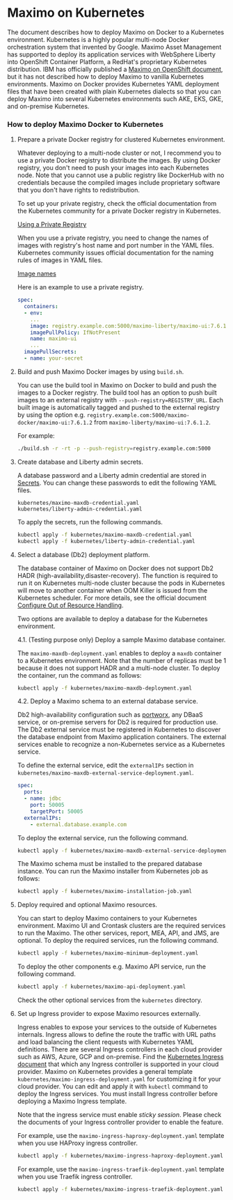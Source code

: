# Maximo on Kubernetes

The document describes how to deploy Maximo on Docker to a Kubernetes environment. Kubernetes is a highly popular multi-node Docker orchestration system that invented by Google. Maximo Asset Management has supported to deploy its application services with WebSphere Liberty into OpenShift Container Platform, a RedHat's proprietary Kubernetes distribution. IBM has officially published a [Maximo on OpenShift document](https://www.ibm.com/support/pages/deploying-and-running-ibm%C2%AE-maximo%C2%AE-asset-management-red-hat%C2%AE-openshift%C2%AE), but it has not described how to deploy Maximo to vanilla Kubernetes environments. Maximo on Docker provides Kubernetes YAML deployment files that have been created with plain Kubernetes dialects so that you can deploy Maximo into several Kubernetes environments such AKE, EKS, GKE, and on-premise Kubernetes. 

### How to deploy Maximo Docker to Kubernetes

1. Prepare a private Docker registry for clustered Kubernetes environment.

    Whatever deploying to a multi-node cluster or not, I recommend you to use a private Docker registry to distribute the images. By using Docker registry, you don't need to push your images into each Kubernetes node. Note that you cannot use a public registry like DockerHub with no credentials because the compiled images include proprietary software that you don't have rights to redistribution. 

    To set up your private registry, check the official documentation from the Kubernetes community for a private Docker registry in Kubernetes. 

    [Using a Private Registry](https://kubernetes.io/docs/concepts/containers/images/#using-a-private-registry)

    When you use a private registry, you need to change the names of images with registry's host name and port number in the YAML files. Kubernetes community issues official documentation for the naming rules of images in YAML files.

    [Image names](https://kubernetes.io/docs/concepts/containers/images/#image-names)

    Here is an example to use a private registry.
    
    ```yaml
    spec:
      containers:
      - env:
        ...
        image: registry.example.com:5000/maximo-liberty/maximo-ui:7.6.1.2
        imagePullPolicy: IfNotPresent
        name: maximo-ui
        ...
      imagePullSecrets:
      - name: your-secret
    ```


2. Build and push Maximo Docker images by using ``build.sh``.

    You can use the build tool in Maximo on Docker to build and push the images to a Docker registry. The build tool has an option to push built images to an external registry with ```--push-registry=REGISTRY_URL```. Each built image is automatically tagged and pushed to the external registry by using the option e.g. ```registry.example.com:5000/maximo-docker/maximo-ui:7.6.1.2``` from ```maximo-liberty/maximo-ui:7.6.1.2```.

    For example:
    ```bash
    ./build.sh -r -rt -p --push-registry=registry.example.com:5000
    ```

3. Create database and Liberty admin secrets.

    A database password and a Liberty admin credential are stored in [Secrets](https://kubernetes.io/docs/concepts/configuration/secret/). You can change these passwords to edit the following YAML files.

    ```
    kubernetes/maximo-maxdb-credential.yaml
    kubernetes/liberty-admin-credential.yaml
    ```

    To apply the secrets, run the following commands. 

    ```bash
    kubectl apply -f kubernetes/maximo-maxdb-credential.yaml
    kubectl apply -f kubernetes/liberty-admin-credential.yaml
    ```

4. Select a database (Db2) deployment platform.

    The database container of Maximo on Docker does not support Db2 HADR (high-availability,disaster-recovery). The function is required to run it on Kubernetes multi-node cluster because the pods in Kubernetes will move to another container when OOM Killer is issued from the Kubernetes scheduler. For more details, see the official document [Configure Out of Resource Handling](https://kubernetes.io/docs/tasks/administer-cluster/out-of-resource/#node-oom-behavior). 

    Two options are available to deploy a database for the Kubernetes environment.

    4.1. (Testing purpose only) Deploy a sample Maximo database container.

    The ```maximo-maxdb-deployment.yaml``` enables to deploy a ```maxdb``` container to a Kubernetes environment. Note that the number of replicas must be 1 because it does not support HADR and a multi-node cluster. To deploy the container, run the command as follows:

    ```bash
    kubectl apply -f kubernetes/maximo-maxdb-deployment.yaml
    ```

    4.2. Deploy a Maximo schema to an external database service.

    Db2 high-availability configuration such as [portworx](https://www.ibm.com/cloud/blog/how-to-running-ha-ibm-db2-on-kubernetes), any DBaaS service, or on-premise servers for Db2 is required for production use. The Db2 external service must be registered in Kubernetes to discover the database endpoint from Maximo application containers. The external services enable to recognize a non-Kubernetes service as a Kubernetes service.

    To define the external service, edit the ```externalIPs``` section in ```kubernetes/maximo-maxdb-external-service-deployment.yaml```.
    ```yml
    spec:
      ports:
      - name: jdbc
        port: 50005
        targetPort: 50005
      externalIPs:
        - external.database.example.com
    ```

    To deploy the external service, run the following command.

    ```bash
    kubectl apply -f kubernetes/maximo-maxdb-external-service-deployment.yaml
    ```

    The Maximo schema must be installed to the prepared database instance. You can run the Maximo installer from Kubernetes job as follows:

    ```bash
    kubectl apply -f kubernetes/maximo-installation-job.yaml
    ```

5. Deploy required and optional Maximo resources.

    You can start to deploy Maximo containers to your Kubernetes environment. Maximo UI and Crontask clusters are the required services to run the Maximo. The other services, report, MEA, API, and JMS, are optional. To deploy the required services, run the following command.

    ```bash
    kubectl apply -f kubernetes/maximo-minimum-deployment.yaml
    ```

    To deploy the other components e.g. Maximo API service, run the following command.

    ```bash
    kubectl apply -f kubernetes/maximo-api-deployment.yaml
    ```

    Check the other optional services from the ```kubernetes``` directory.

6. Set up Ingress provider to expose Maximo resources externally.

    Ingress enables to expose your services to the outside of Kubernetes internals. Ingress allows to define the route the traffic with URL paths and load balancing the client requests with Kubernetes YAML definitions. There are several Ingress controllers in each cloud provider such as AWS, Azure, GCP and on-premise. Find the [Kubernetes Ingress document](https://kubernetes.io/docs/concepts/services-networking/ingress/)  that which any Ingress controller is supported in your cloud provider. Maximo on Kubernetes provides a general template ```kubernetes/maximo-ingress-deployment.yaml``` for customizing it for your cloud provider. You can edit and apply it with ``` kubectl ``` command to deploy the Ingress services. You must install Ingress controller before deploying a Maximo Ingress template.

    Note that the ingress service must enable *sticky session*. Please check the documents of your Ingress controller provider to enable the feature.

    For example, use the ```maximo-ingress-haproxy-deployment.yaml``` template when you use HAProxy ingress controller.

    ```bash
    kubectl apply -f kubernetes/maximo-ingress-haproxy-deployment.yaml
    ```

    For example, use the ```maximo-ingress-traefik-deployment.yaml``` template when you use Traefik ingress controller.

    ```bash
    kubectl apply -f kubernetes/maximo-ingress-traefik-deployment.yaml
    ```

